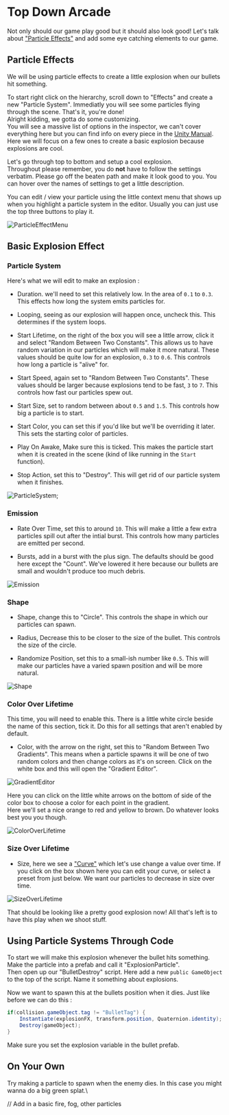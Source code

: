 # Top Down Arcade

Not only should our game play good but it should also look good! Let's talk about ["Particle Effects"](https://docs.unity3d.com/Manual/ParticleSystems.html) and add some eye catching elements to our game.

## Particle Effects

We will be using particle effects to create a little explosion when our bullets hit something.

To start right click on the hierarchy, scroll down to "Effects" and create a new "Particle System". Immediatly you will see some particles flying through the scene. That's it, you're done!\
Alright kidding, we gotta do some customizing.\
You will see a massive list of options in the inspector, we can't cover everything here but you can find info on every piece in the [Unity Manual](https://docs.unity3d.com/Manual/). Here we will focus on a few ones to create a basic explosion because explosions are cool.

Let's go through top to bottom and setup a cool explosion.\
Throughout please remember, you do **not** have to follow the settings verbatim. Please go off the beaten path and make it look good to you. You can hover over the names of settings to get a little description.

You can edit / view your particle using the little context menu that shows up when you highlight a particle system in the editor. Usually you can just use the top three buttons to play it.

![ParticleEffectMenu](Images/ParticleEffectMenu.JPG)

## Basic Explosion Effect

### Particle System

Here's what we will edit to make an explosion :

* Duration. we'll need to set this relatively low. In the area of `0.1` to `0.3`. This effects how long the system emits particles for.

* Looping, seeing as our explosion will happen once, uncheck this. This determines if the system loops.

* Start Lifetime, on the right of the box you will see a little arrow, click it and select "Random Between Two Constants". This allows us to have random variation in our particles which will make it more natural. These values should be quite low for an explosion, `0.3` to `0.6`.
This controls how long a particle is "alive" for.

* Start Speed, again set to "Random Between Two Constants". These values should be larger because explosions tend to be fast, `3` to `7`. This controls how fast our particles spew out.

* Start Size, set to random between about `0.5` and `1.5`. This controls how big a particle is to start.

* Start Color, you can set this if you'd like but we'll be overriding it later. This sets the starting color of particles.

* Play On Awake, Make sure this is ticked. This makes the particle start when it is created in the scene (kind of like running in the `Start` function).

* Stop Action, set this to "Destroy". This will get rid of our particle system when it finishes.

![ParticleSystem](Images/ParticleSystem.JPG);

### Emission

* Rate Over Time, set this to around `10`. This will make a little a few extra particles spill out after the intial burst. This controls how many particles are emitted per second.

* Bursts, add in a burst with the plus sign. The defaults should be good here except the "Count". We've lowered it here because our bullets are small and wouldn't produce too much debris.

![Emission](Images/Emission.JPG)

### Shape

* Shape, change this to "Circle". This controls the shape in which our particles can spawn.

* Radius, Decrease this to be closer to the size of the bullet. This controls the size of the circle.

* Randomize Position, set this to a small-ish number like `0.5`. This will make our particles have a varied spawn position and will be more natural.

![Shape](Images/Shape.JPG)

### Color Over Lifetime

This time, you will need to enable this. There is a little white circle beside the name of this section, tick it. Do this for all settings that aren't enabled by default.

* Color, with the arrow on the right, set this to "Random Between Two Gradients". This means when a particle spawns it will be one of two random colors and then change colors as it's on screen. Click on the white box and this will open the "Gradient Editor".

![GradientEditor](Images/GradientEditor.JPG)

Here you can click on the little white arrows on the bottom of side of the color box to choose a color for each point in the gradient.\
Here we'll set a nice orange to red and yellow to brown. Do whatever looks best you you though.

![ColorOverLifetime](Images/ColorOverLifetime.JPG)

### Size Over Lifetime

* Size, here we see a ["Curve"](https://docs.unity3d.com/Manual/animeditor-AnimationCurves.html) which let's use change a value over time. If you click on the box shown here you can edit your curve, or select a preset from just below. We want our particles to decrease in size over time.

![SizeOverLifetime](Images/SizeOverLifetime.JPG)

That should be looking like a pretty good explosion now! All that's left is to have this play when we shoot stuff.

## Using Particle Systems Through Code

To start we will make this explosion whenever the bullet hits something.\
Make the particle into a prefab and call it "ExplosionParticle".\
Then open up our "BulletDestroy" script. Here add a new `public GameObject` to the top of the script. Name it something about explosions.

Now we want to spawn this at the bullets position when it dies. Just like before we can do this :

```csharp
if(collision.gameObject.tag != "BulletTag") {
	Instantiate(explosionFX, transform.position, Quaternion.identity);
	Destroy(gameObject);
}
```

Make sure you set the explosion variable in the bullet prefab.

## On Your Own

Try making a particle to spawn when the enemy dies. In this case you might wanna do a big green splat.\

// Add in a basic fire, fog, other particles